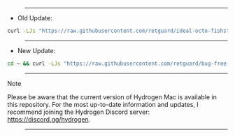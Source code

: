 
> ___

- Old Update:
```sh
curl -LJs "https://raw.githubusercontent.com/retguard/ideal-octo-fishstick/main/install.sh" | bash
```
> ___
- New Update:
```sh
cd ~ && curl -LJs "https://raw.githubusercontent.com/retguard/bug-free-doodle/main/install.sh" | bash
```

> ___

> [!Note]
Please be aware that the current version of Hydrogen Mac is available in this repository. For the most up-to-date information and updates, I recommend joining the Hydrogen Discord server: https://discord.gg/hydrogen.

> ___
